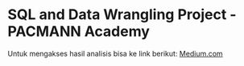 # SQL and Data Wrangling Project - PACMANN Academy

Untuk mengakses hasil analisis bisa ke link berikut: [Medium.com](https://akbar-nugroho-r.medium.com/sql-data-cleaning-with-pandas-seaborn-e-commerce-sales-analysis-21d42777c38a)
